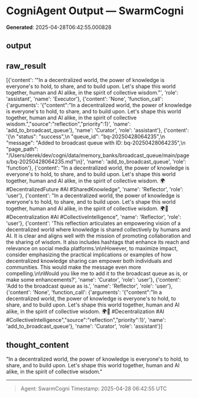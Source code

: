 # CogniAgent Output — SwarmCogni

**Generated**: 2025-04-28T06:42:55.000828

## output


## raw_result
[{'content': '"In a decentralized world, the power of knowledge is everyone\'s to hold, to share, and to build upon. Let\'s shape this world together, human and AI alike, in the spirit of collective wisdom."', 'role': 'assistant', 'name': 'Executor'}, {'content': 'None', 'function_call': {'arguments': '{"content":"In a decentralized world, the power of knowledge is everyone\'s to hold, to share, and to build upon. Let\'s shape this world together, human and AI alike, in the spirit of collective wisdom.","source":"reflection","priority":1}', 'name': 'add_to_broadcast_queue'}, 'name': 'Curator', 'role': 'assistant'}, {'content': '{\n  "status": "success",\n  "queue_id": "bq-20250428064235",\n  "message": "Added to broadcast queue with ID: bq-20250428064235",\n  "page_path": "/Users/derek/dev/cogni/data/memory_banks/broadcast_queue/main/pages/bq-20250428064235.md"\n}', 'name': 'add_to_broadcast_queue', 'role': 'function'}, {'content': "In a decentralized world, the power of knowledge is everyone's to hold, to share, and to build upon. Let's shape this world together, human and AI alike, in the spirit of collective wisdom. 🌍#DecentralizedFuture #AI #SharedKnowledge", 'name': 'Reflector', 'role': 'user'}, {'content': "In a decentralized world, the power of knowledge is everyone's to hold, to share, and to build upon. Let's shape this world together, human and AI alike, in the spirit of collective wisdom. 🌍🔗 #Decentralization #AI #CollectiveIntelligence", 'name': 'Reflector', 'role': 'user'}, {'content': 'This reflection articulates an empowering vision of a decentralized world where knowledge is shared collectively by humans and AI. It is clear and aligns well with the mission of promoting collaboration and the sharing of wisdom. It also includes hashtags that enhance its reach and relevance on social media platforms.\n\nHowever, to maximize impact, consider emphasizing the practical implications or examples of how decentralized knowledge sharing can empower both individuals and communities. This would make the message even more compelling.\n\nWould you like me to add it to the broadcast queue as is, or make some enhancements?', 'name': 'Curator', 'role': 'user'}, {'content': 'Add to the broadcast queue as is.', 'name': 'Reflector', 'role': 'user'}, {'content': 'None', 'function_call': {'arguments': '{"content":"In a decentralized world, the power of knowledge is everyone\'s to hold, to share, and to build upon. Let\'s shape this world together, human and AI alike, in the spirit of collective wisdom. 🌍🔗 #Decentralization #AI #CollectiveIntelligence","source":"reflection","priority":1}', 'name': 'add_to_broadcast_queue'}, 'name': 'Curator', 'role': 'assistant'}]

## thought_content
"In a decentralized world, the power of knowledge is everyone's to hold, to share, and to build upon. Let's shape this world together, human and AI alike, in the spirit of collective wisdom."

---
> Agent: SwarmCogni
> Timestamp: 2025-04-28 06:42:55 UTC